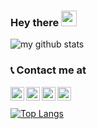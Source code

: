 ### Hey there <img src="https://media.giphy.com/media/hvRJCLFzcasrR4ia7z/giphy.gif" width="25px">

![my github stats](https://github-readme-stats.vercel.app/api?username=tomitheninja&count_private=true&show_icons=true&theme=tokyonight)

### 📞 Contact me at

<a href="https://www.facebook.com/dr0p.database/"><img align="left" alt="Facebook" width="22px" src="https://github.com/peterthehan/peterthehan/raw/master/assets/facebook.svg"></a>

<a href="https://linkedin.com/in/tomitheninja"><img align="left" alt="LinkedIn" width="22px" src="https://github.com/peterthehan/peterthehan/raw/master/assets/linkedin.svg"></a>

<a href="https://open.spotify.com/user/t06m0g0z5ukih70fgy93er0d4?si=dbc3b25e207b42e2">
  <img align="left" alt="Spotify" width="22px" src="https://raw.githubusercontent.com/peterthehan/peterthehan/master/assets/spotify.svg" />
</a>

<a href="http://discordapp.com/users/335860149749153802"><img align="left" alt="Discord" width="22px" src="https://raw.githubusercontent.com/peterthehan/peterthehan/master/assets/discord.svg" /></a>

<br><br>
[![Top Langs](https://github-readme-stats.vercel.app/api/top-langs/?username=tomitheninja&layout=compact&theme=tokyonight&langs_count=10)](https://github.com/anuraghazra/github-readme-stats)
